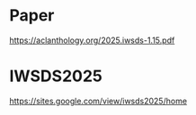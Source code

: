 # Paper
https://aclanthology.org/2025.iwsds-1.15.pdf

# IWSDS2025
https://sites.google.com/view/iwsds2025/home
